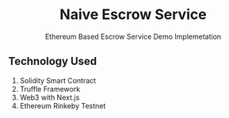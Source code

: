 <h1 align="center">
  Naive Escrow Service
</h1>

<p align="center"> Ethereum Based Escrow Service Demo Implemetation
<p align="center">
  
## Technology Used

1. Solidity Smart Contract
2. Truffle Framework
3. Web3 with Next.js
4. Ethereum Rinkeby Testnet